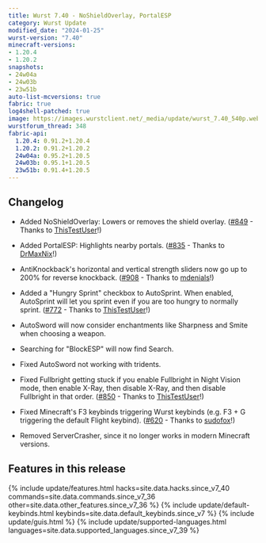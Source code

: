 ```yaml
---
title: Wurst 7.40 - NoShieldOverlay, PortalESP
category: Wurst Update
modified_date: "2024-01-25"
wurst-version: "7.40"
minecraft-versions:
- 1.20.4
- 1.20.2
snapshots:
- 24w04a
- 24w03b
- 23w51b
auto-list-mcversions: true
fabric: true
log4shell-patched: true
image: https://images.wurstclient.net/_media/update/wurst_7.40_540p.webp
wurstforum_thread: 348
fabric-api:
  1.20.4: 0.91.2+1.20.4
  1.20.2: 0.91.2+1.20.2
  24w04a: 0.95.2+1.20.5
  24w03b: 0.95.1+1.20.5
  23w51b: 0.91.4+1.20.5
---
```

## Changelog

- Added NoShieldOverlay: Lowers or removes the shield overlay. ([#849](https://github.com/Wurst-Imperium/Wurst7/pull/849) - Thanks to [ThisTestUser](https://github.com/ThisTestUser)!)

- Added PortalESP: Highlights nearby portals. ([#835](https://github.com/Wurst-Imperium/Wurst7/pull/835) - Thanks to [DrMaxNix](https://github.com/DrMaxNix)!)

- AntiKnockback's horizontal and vertical strength sliders now go up to 200% for reverse knockback. ([#908](https://github.com/Wurst-Imperium/Wurst7/pull/908) - Thanks to [mdenials](https://github.com/mdenials)!)

- Added a "Hungry Sprint" checkbox to AutoSprint. When enabled, AutoSprint will let you sprint even if you are too hungry to normally sprint. ([#772](https://github.com/Wurst-Imperium/Wurst7/pull/772) - Thanks to [ThisTestUser](https://github.com/ThisTestUser)!)

- AutoSword will now consider enchantments like Sharpness and Smite when choosing a weapon.

- Searching for "BlockESP" will now find Search.

- Fixed AutoSword not working with tridents.

- Fixed Fullbright getting stuck if you enable Fullbright in Night Vision mode, then enable X-Ray, then disable X-Ray, and then disable Fullbright in that order. ([#850](https://github.com/Wurst-Imperium/Wurst7/pull/850) - Thanks to [ThisTestUser](https://github.com/ThisTestUser)!)

- Fixed Minecraft's F3 keybinds triggering Wurst keybinds (e.g. F3 + G triggering the default Flight keybind). ([#620](https://github.com/Wurst-Imperium/Wurst7/pull/620) - Thanks to [sudofox](https://github.com/sudofox)!)

- Removed ServerCrasher, since it no longer works in modern Minecraft versions.

## Features in this release

{% include update/features.html hacks=site.data.hacks.since_v7_40 commands=site.data.commands.since_v7_36 other=site.data.other_features.since_v7_36 %}
{% include update/default-keybinds.html keybinds=site.data.default_keybinds.since_v7 %}
{% include update/guis.html %}
{% include update/supported-languages.html languages=site.data.supported_languages.since_v7_39 %}
